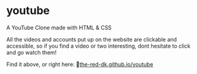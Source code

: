 # youtube
A YouTube Clone made with HTML &amp; CSS

All the videos and accounts put up on the website are clickable and accessible, so if you find a video or two interesting, dont hesitate to click and go watch them!

Find it above, or right here:
🔗<a href = "https://the-red-dk.github.io/youtube">the-red-dk.github.io/youtube</a>

